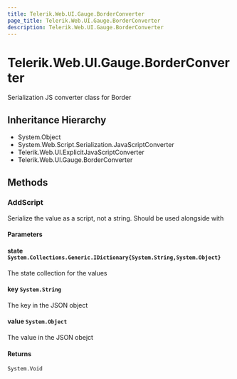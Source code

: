 ```yaml
---
title: Telerik.Web.UI.Gauge.BorderConverter
page_title: Telerik.Web.UI.Gauge.BorderConverter
description: Telerik.Web.UI.Gauge.BorderConverter
---
```


# Telerik.Web.UI.Gauge.BorderConverter

Serialization JS converter class for Border

## Inheritance Hierarchy

* System.Object
* System.Web.Script.Serialization.JavaScriptConverter
* Telerik.Web.UI.ExplicitJavaScriptConverter
* Telerik.Web.UI.Gauge.BorderConverter

## Methods

###  AddScript

Serialize the value as a script, not a string. Should be used alongside with

#### Parameters

#### state `System.Collections.Generic.IDictionary{System.String,System.Object}`

The state collection for the values

#### key `System.String`

The key in the JSON object

#### value `System.Object`

The value in the JSON obejct

#### Returns

`System.Void` 


